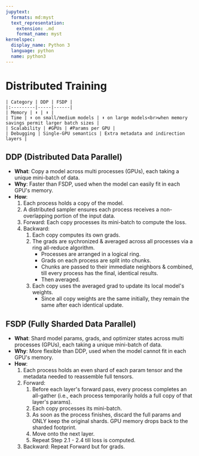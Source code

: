 ```yaml
---
jupytext:
  formats: md:myst
  text_representation:
    extension: .md
    format_name: myst
kernelspec:
  display_name: Python 3
  language: python
  name: python3
---
```

# Distributed Training
```{dropdown} Table: DDP vs FSDP
| Category | DDP | FSDP |
|:---------|-----|------|
| Memory | ⬆️ | ⬇️ |
| Time | ⬆️ on small/medium models | ⬆️ on large models<br>when memory savings permit larger batch sizes |
| Scalability | #GPUs | #Params per GPU |
| Debugging | Single-GPU semantics | Extra metadata and indirection layers |
```

## DDP (Distributed Data Parallel)
- **What**: Copy a model across multi processes (GPUs), each taking a unique mini-batch of data.
- **Why**: Faster than FSDP, used when the model can easily fit in each GPU's memory.
- **How**:
	1. Each process holds a copy of the model.
	2. A distributed sampler ensures each process receives a non-overlapping portion of the input data.
	3. Forward: Each copy processes its mini-batch to compute the loss.
	4. Backward:
		1. Each copy computes its own grads.
		2. The grads are sychronized & averaged across all processes via a ring all-reduce algorithm.
			- Processes are arranged in a logical ring.
			- Grads on each process are split into chunks.
			- Chunks are passed to their immediate neighbors & combined, till every process has the final, identical results.
			- Then averaged.
		3. Each copy uses the averaged grad to update its local model's weights.
			- Since all copy weights are the same initially, they remain the same after each identical update.

## FSDP (Fully Sharded Data Parallel)
- **What**: Shard model params, grads, and optimizer states across multi processes (GPUs), each taking a unique mini-batch of data.
- **Why**: More flexible than DDP, used when the model cannot fit in each GPU's memory.
- **How**:
	1. Each process holds an even shard of each param tensor and the metadata needed to reassemble full tensors.
	2. Forward:
		1. Before each layer's forward pass, every process completes an all-gather (i.e., each process temporarily holds a full copy of that layer's params).
		2. Each copy processes its mini-batch.
		3. As soon as the process finishes, discard the full params and ONLY keep the original shards. GPU memory drops back to the sharded footprint.
		4. Move onto the next layer.
		5. Repeat Step 2.1 - 2.4 till loss is computed.
	3. Backward: Repeat Forward but for grads.

